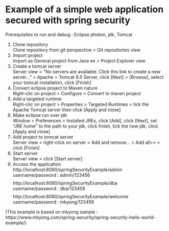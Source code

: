 <h1>Example of a simple web application secured with spring security</h1>

Prerequisites to run and debug : Eclipse photon, jdk, Tomcat

<ol>
<li>
  Clone repository
  <div>Clone repository from git perspective > Git repositories view</div>
  </li>

<li>Import project
  <div>Import as General project from Java ee > Project Explorer view</div>
</li>

<li>Create a tomcat server
<div>Server view > "No servers are available. Click this link to create a new server..." > Apache > Tomcat 8.5 Server, click [Next] > [Browse], select your tomcat installation, click [Finish]</div>
</li>

<li>Convert eclipse project to Maven nature
<div>Right-clic on project > Configure > Convert to maven project</div>
</li>

<li>Add a targeted runtime
<div>Right-clic on project > Properties > Targeted Runtimes > tick the Apache Tomcat server then click [Apply and close]</div>
</li>

<li>Make eclipse run over jdk
<div>Window > Preferences > Installed JREs, click [Add], click [Next], set "JRE home" to the path to your jdk, click finish, tick the new jdk, click [Apply and close]</div>
</li>

<li>Add project to tomcat server
<div>Server view > right-click on server > Add and remove... > Add all>> > click [Finish]</div>
</li>

<li>Start server
<div>Server view > click [Start server]</div>
</li>

<li>Access the application
<div>http://localhost:8080/springSecurityExample/admin</div>
<div style="margin-bottom:8px;">username/password : admin/123456</div>
<div>http://localhost:8080/springSecurityExample/dba</div>
<div style="margin-bottom:8px;">username/password : dba/123456</div>
<div>http://localhost:8080/springSecurityExample/welcome</div>
<div style="margin-bottom:8px;">username/password :  mkyong/123456</div>
</li>

</ol>
(This example is based on mkyong sample : https://www.mkyong.com/spring-security/spring-security-hello-world-example/)

